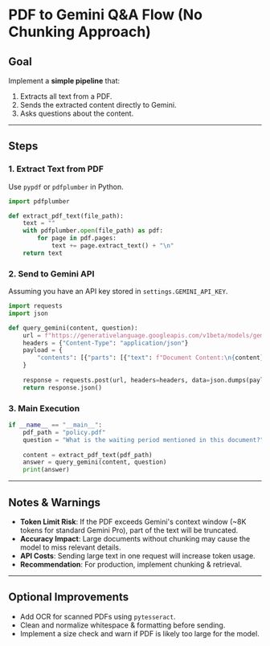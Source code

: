 # PDF to Gemini Q\&A Flow (No Chunking Approach)

## Goal

Implement a **simple pipeline** that:

1. Extracts all text from a PDF.
2. Sends the extracted content directly to Gemini.
3. Asks questions about the content.

---

## Steps

### 1. **Extract Text from PDF**

Use `pypdf` or `pdfplumber` in Python.

```python
import pdfplumber

def extract_pdf_text(file_path):
    text = ""
    with pdfplumber.open(file_path) as pdf:
        for page in pdf.pages:
            text += page.extract_text() + "\n"
    return text
```

### 2. **Send to Gemini API**

Assuming you have an API key stored in `settings.GEMINI_API_KEY`.

```python
import requests
import json

def query_gemini(content, question):
    url = f"https://generativelanguage.googleapis.com/v1beta/models/gemini-pro:generateContent?key={settings.GEMINI_API_KEY}"
    headers = {"Content-Type": "application/json"}
    payload = {
        "contents": [{"parts": [{"text": f"Document Content:\n{content}\n\nQuestion: {question}"}]}]
    }
    
    response = requests.post(url, headers=headers, data=json.dumps(payload))
    return response.json()
```

### 3. **Main Execution**

```python
if __name__ == "__main__":
    pdf_path = "policy.pdf"
    question = "What is the waiting period mentioned in this document?"
    
    content = extract_pdf_text(pdf_path)
    answer = query_gemini(content, question)
    print(answer)
```

---

## Notes & Warnings

* **Token Limit Risk**: If the PDF exceeds Gemini's context window (\~8K tokens for standard Gemini Pro), part of the text will be truncated.
* **Accuracy Impact**: Large documents without chunking may cause the model to miss relevant details.
* **API Costs**: Sending large text in one request will increase token usage.
* **Recommendation**: For production, implement chunking & retrieval.

---

## Optional Improvements

* Add OCR for scanned PDFs using `pytesseract`.
* Clean and normalize whitespace & formatting before sending.
* Implement a size check and warn if PDF is likely too large for the model.
